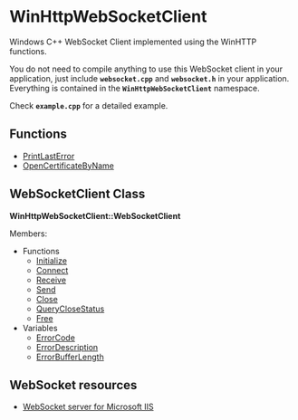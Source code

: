 # WinHttpWebSocketClient
Windows C++ WebSocket Client implemented using the WinHTTP functions.

You do not need to compile anything to use this WebSocket client in your application, just include **`websocket.cpp`** and **`websocket.h`** in your application.
Everything is contained in the **`WinHttpWebSocketClient`** namespace.

Check **`example.cpp`** for a detailed example.

## Functions

- [PrintLastError](docs/PrintLastError.md)
- [OpenCertificateByName](docs/OpenCertificateByName.md)

## WebSocketClient Class

**WinHttpWebSocketClient::WebSocketClient**

Members:
- Functions
  - [Initialize](docs/WebSocketClient/Initialize.md)
  - [Connect](docs/WebSocketClient/Connect.md)
  - [Receive](docs/WebSocketClient/Receive.md)
  - [Send](docs/WebSocketClient/Send.md)
  - [Close](docs/WebSocketClient/Close.md)
  - [QueryCloseStatus](docs/WebSocketClient/QueryCloseStatus.md)
  - [Free](docs/WebSocketClient/Free.md)
- Variables
  - [ErrorCode](docs/WebSocketClient/ErrorCode.md)
  - [ErrorDescription](docs/WebSocketClient/ErrorDescription.md)
  - [ErrorBufferLength](docs/WebSocketClient/ErrorBufferLength.md)

## WebSocket resources

- [WebSocket server for Microsoft IIS](https://github.com/sullewarehouse/iiswebsocketserver)

